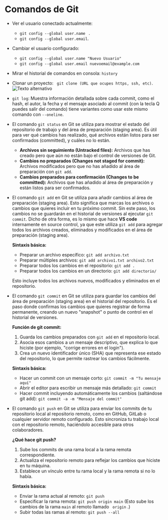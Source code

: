 <h1>Comandos de Git</h1>

- Ver el usuario conectado actualmente: 
    - ````git config --global user.name ```` .
    - ```` git config --global user.email ````.
- Cambiar el usuario configurado:
    - ```` git config --global user.name "Nuevo Usuario" ````
    - ```` git config --global user.email nuevoemail@example.com ````
- Mirar el historial de comandos en consola: ```` history ````
- Clonar un proyecto: ```` git clone (URL que ocupes https, ssh, etc)````.
![Texto alternativo](/Principiante%20en%20Programación%20G8%20-%20ONE/img/git.PNG)
- ```` git log ````: Muestra información detallada sobre cada commit, como el hash, el autor, la fecha y el mensaje asociado al commit (con la tecla Q puedes salir del comando) tiene variantes como usar este mismo comando con ```` --oneline ````.
- El comando ```` git status ```` en Git se utiliza para mostrar el estado del repositorio de trabajo y del área de preparación (staging area). Es útil para ver qué cambios has realizado, qué archivos están listos para ser confirmados (committed), y cuáles no lo están.
    - **Archivos sin seguimiento (Untracked files):** Archivos que has creado pero que aún no están bajo el control de versiones de Git.
    - **Cambios no preparados (Changes not staged for commit):**  Archivos modificados pero que no has añadido al área de preparación con ```` git add ````.
    - **Cambios preparados para confirmación (Changes to be committed):** Archivos que has añadido al área de preparación y están listos para ser confirmados.
- El comando ```` git add ```` en Git se utiliza para añadir cambios al área de preparación (staging area). Esto significa que marcas los archivos o cambios que quieres incluir en tu próximo commit. Sin este paso, los cambios no se guardarán en el historial de versiones al ejecutar ```` git commit ````. Dicho de otra forma, es lo mismo que hace **VS code** internamente en source control, ya que este utiliza ```` git add ```` para agregar todos los archivos creados, eliminados y modificados  en el área de preparación (staging area).
    
    **Sintaxis básica:**
    - Preparar un archivo específico: ```` git add archivo.txt ````
    - Preparar múltiples archivos: ```` git add archivo1.txt archivo2.txt ````
    - Preparar todos los cambios en el repositorio: ```` git add . ````
    - Preparar todos los cambios en un directorio: ```` git add directorio/ ````

     Esto incluye todos los archivos nuevos, modificados y eliminados en el repositorio.

- El comando ```` git commit ```` en Git se utiliza para guardar los cambios del área de preparación (staging area) en el historial del repositorio. Es el paso donde confirmas los cambios que quieres registrar de forma permanente, creando un nuevo "snapshot" o punto de control en el historial de versiones.

    **Función de git commit:**
    1. Guarda los cambios preparados con ```` git add ```` en el repositorio local.
    2. Asocia esos cambios a un mensaje descriptivo, que explica lo que hiciste (por ejemplo, "corrige errores en el login").
    3. Crea un nuevo identificador único (SHA) que representa ese estado del repositorio, lo que permite rastrear los cambios fácilmente.

    **Sintaxis básica:**
    - Hacer un commit con un mensaje corto: ```` git commit -m "Tu mensaje aquí" ````
    - Abrir el editor para escribir un mensaje más detallado: ```` git commit ````
    - Hacer commit incluyendo automáticamente los cambios (saltándose git add): ```` git commit -a -m "Mensaje del commit" ````

- El comando ```` git push ```` en Git se utiliza para enviar los commits de tu repositorio local al repositorio remoto, como en GitHub, GitLab o cualquier servidor remoto configurado. Esto sincroniza tu trabajo local con el repositorio remoto, haciéndolo accesible para otros colaboradores.

    **¿Qué hace git push?**
    1. Sube los commits de una rama local a la rama remota correspondiente.
    2. Actualiza el repositorio remoto para reflejar los cambios que hiciste en tu máquina.
    3. Establece un vínculo entre tu rama local y la rama remota si no lo había.

    **Sintaxis básica:**
    - Enviar la rama actual al remoto: ```` git push ````
    - Especificar la rama remota: ```` git push origin main ```` (Esto sube los cambios de la rama ```` main ```` al remoto llamado ```` origin```` .)
    - Subir todas las ramas al remoto:  ```` git push --all ````